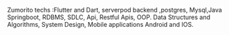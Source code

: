 Zumorito techs
:Flutter and Dart, serverpod backend ,postgres, Mysql,Java Springboot, RDBMS, SDLC, Api, Restful Apis, OOP. Data Structures and Algorithms, System Design, Mobile applications Android and IOS.





<!---
johnrygan/johnrygan is a ✨ special ✨ repository because its `README.md` (this file) appears on your GitHub profile.
You can click the Preview link to take a look at your changes.
--->
